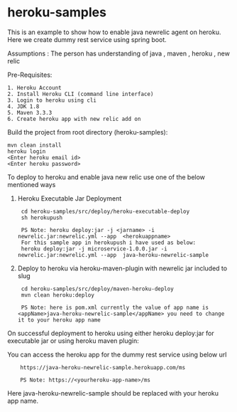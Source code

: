 # heroku-samples

This is an example to show how to enable java newrelic agent on heroku.
Here we create dummy rest service using spring boot.

Assumptions : The person has understanding of java , maven , heroku , new relic

Pre-Requisites:

	1. Heroku Account
	2. Install Heroku CLI (command line interface)
	3. Login to heroku using cli
	4. JDK 1.8
	5. Maven 3.3.3
	6. Create heroku app with new relic add on

Build the project from root directory (heroku-samples):


	mvn clean install
	heroku login
	<Enter heroku email id>
	<Enter heroku password>


To deploy to heroku and enable java new relic use one of the below mentioned ways

1. Heroku Executable Jar Deployment 

		cd heroku-samples/src/deploy/heroku-executable-deploy
		sh herokupush
		
		PS Note: heroku deploy:jar -j <jarname> -i newrelic.jar:newrelic.yml --app  <herokuappname>
		For this sample app in herokupush i have used as below:
		heroku deploy:jar -j microservice-1.0.0.jar -i newrelic.jar:newrelic.yml --app  java-heroku-newrelic-sample

2. Deploy to heroku via heroku-maven-plugin with newrelic jar included to slug

		cd heroku-samples/src/deploy/maven-heroku-deploy
		mvn clean heroku:deploy
		
		PS Note: here is pom.xml currently the value of app name is <appName>java-heroku-newrelic-sample</appName> you need to change it to your heroku app name
		
On successful deployment to heroku using either heroku deploy:jar for executable jar or using heroku maven plugin:

You can access the heroku app for the dummy rest service using below url

		https://java-heroku-newrelic-sample.herokuapp.com/ms
		
		PS Note: https://<yourheroku-app-name>/ms

Here java-heroku-newrelic-sample should be replaced with your heroku app name.
